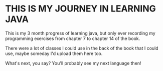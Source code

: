 # THIS IS MY JOURNEY IN LEARNING JAVA

This is my 3 month progress of learning java, but only ever recording
my programming exercises from chapter 7 to chapter 14 of the book.

There were a lot of classes I could use in the back of the book
that I could use, maybe someday I'd upload them here too.

What's next, you say? You'll probably see my next language then!